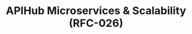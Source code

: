 ---
title: APIHub Microservices & Scalability (RFC-026) 
layout: home
parent: advanced
nav_order: 8
---